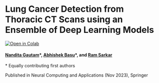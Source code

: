 # Lung Cancer Detection from Thoracic CT Scans using an Ensemble of Deep Learning Models

[![Open in Colab](https://colab.research.google.com/assets/colab-badge.svg)](https://colab.research.google.com/github/iabh1shekbasu/LungCancerDetectionEnsemble/blob/main/Probability_Extraction.ipynb
)
#### [Nandita Gautam](https://www.linkedin.com/in/nandita-gautam-a7932b95/)\*, [Abhishek Basu](https://www.linkedin.com/in/iabhishekbasu/)\*, and [Ram Sarkar](http://www.jaduniv.edu.in/profile.php?uid=686)
\* Equally contributing first authors

Published in Neural Computing and Applications (Nov 2023), Springer
